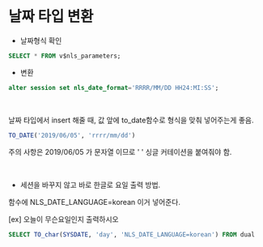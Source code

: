 # 날짜 타입 변환



- 날짜형식 확인

```sql
SELECT * FROM v$nls_parameters;
```

- 변환

```sql
alter session set nls_date_format='RRRR/MM/DD HH24:MI:SS';
```

<br/>

날짜 타입에서 insert 해줄 때, 값 앞에 to_date함수로 형식을 맞춰 넣어주는게 좋음.

```sql
TO_DATE('2019/06/05', 'rrrr/mm/dd')
```

주의 사항은 2019/06/05 가 문자열 이므로 ' ' 싱글 커테이션을 붙여줘야 함.

<br/>

- 세션을 바꾸지 않고 바로 한글로 요일 출력 방법.

함수에 NLS_DATE_LANGUAGE=korean 이거 넣어준다.

[ex] 오늘이 무슨요일인지 출력하시오

```sql
SELECT TO_char(SYSDATE, 'day', 'NLS_DATE_LANGUAGE=korean') FROM dual
```



 